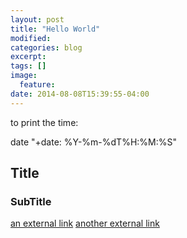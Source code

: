 ```yaml
---
layout: post
title: "Hello World"
modified:
categories: blog
excerpt:
tags: []
image:
  feature:
date: 2014-08-08T15:39:55-04:00
---
```


to print the time:

date "+date: %Y-%m-%dT%H:%M:%S"

## Title

### SubTitle

[an external link][ext-link1]
[another external link][ext-link2]

[ext-link1]: https://github.com/EMUFest/emufest.github.io
[ext-link2]: https://github.com/grammaton